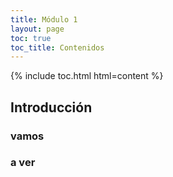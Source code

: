 ```yaml
---
title: Módulo 1
layout: page
toc: true
toc_title: Contenidos
---
```

{% include toc.html html=content %}

## Introducción

### vamos 

 ### a ver

